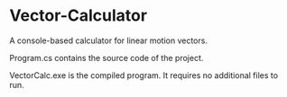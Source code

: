 # Vector-Calculator
A console-based calculator for linear motion vectors.

Program.cs contains the source code of the project.

VectorCalc.exe is the compiled program. It requires no additional files to run.
